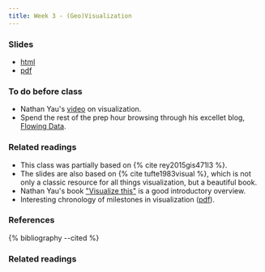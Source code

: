 ```yaml
---
title: Week 3 - (Geo)Visualization
---
```


### Slides

- [html](../slides/lecture_03.html)
- [pdf](../slides/lecture_03.pdf)

### To do before class

* Nathan Yau's [video](https://www.youtube.com/watch?v=j8g4_ee27Tk) on
  visualization.
* Spend the rest of the prep hour browsing through his excellet blog, [Flowing Data](http://flowingdata.com/).

### Related readings

* This class was partially based on {% cite rey2015gis471l3 %}.
* The slides are also based on {% cite tufte1983visual %}, which is not only a
  classic resource for all things visualization, but a beautiful book.
* Nathan Yau's book ["Visualize this"](http://flowingdata.com/visualize-this/)
  is a good introductory overview.
* Interesting chronology of milestones in visualization
  ([pdf](http://www.math.usu.edu/~symanzik/teaching/2009_stat6560/Downloads/Friendly_milestone.pdf)).

### References

{% bibliography --cited %}


### Related readings


